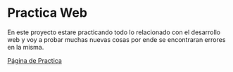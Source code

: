 # Practica Web

En este proyecto estare practicando todo lo relacionado con el desarrollo web y voy a probar muchas nuevas cosas por ende se encontraran errores en la misma.

[Página de Practica](https://practica1-seven.vercel.app/)